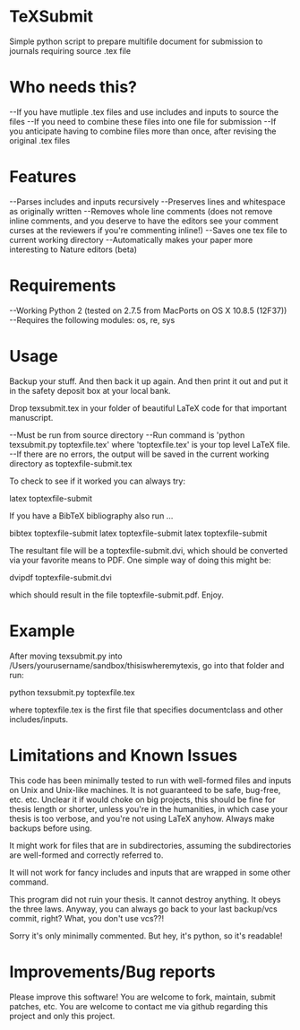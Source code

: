 TeXSubmit
=========

Simple python script to prepare multifile document for submission to journals requiring source .tex file

Who needs this?
===============

--If you have mutliple .tex files and use includes and inputs to source the files
--If you need to combine these files into one file for submission
--If you anticipate having to combine files more than once, after revising the original .tex files

Features
========

--Parses includes and inputs recursively
--Preserves lines and whitespace as originally written
--Removes whole line comments (does not remove inline comments, and you deserve to have the editors see your comment curses at the reviewers if you're commenting inline!)
--Saves one tex file to current working directory
--Automatically makes your paper more interesting to Nature editors (beta)

Requirements
============

--Working Python 2 (tested on 2.7.5 from MacPorts on OS X 10.8.5 (12F37))
--Requires the following modules: os, re, sys

Usage
=====

Backup your stuff. And then back it up again. And then print it out and put it in the safety deposit box at your local bank.

Drop texsubmit.tex in your folder of beautiful LaTeX code for that important manuscript. 

--Must be run from source directory
--Run command is 'python texsubmit.py toptexfile.tex' where 'toptexfile.tex' is your top level LaTeX file.
--If there are no errors, the output will be saved in the current working directory as toptexfile-submit.tex

To check to see if it worked you can always try:

latex toptexfile-submit

If you have a BibTeX bibliography also run ... 

bibtex toptexfile-submit
latex toptexfile-submit
latex toptexfile-submit

The resultant file will be a toptexfile-submit.dvi, which should be converted via your favorite means to PDF. One simple way of doing this might be:

dvipdf toptexfile-submit.dvi

which should result in the file toptexfile-submit.pdf. Enjoy.

Example
=======

After moving texsubmit.py into /Users/yourusername/sandbox/thisiswheremytexis, go into that folder and run:

python texsubmit.py toptexfile.tex

where toptexfile.tex is the first file that specifies documentclass and other includes/inputs.

Limitations and Known Issues
============================

This code has been minimally tested to run with well-formed files and inputs on Unix and Unix-like machines. It is not guaranteed to be safe, bug-free, etc. etc. Unclear it if would choke on big projects, this should be fine for thesis length or shorter, unless you're in the humanities, in which case your thesis is too verbose, and you're not using LaTeX anyhow. Always make backups before using.

It might work for files that are in subdirectories, assuming the subdirectories are well-formed and correctly referred to.

It will not work for fancy includes and inputs that are wrapped in some other command.

This program did not ruin your thesis. It cannot destroy anything. It obeys the three laws. Anyway, you can always go back to your last backup/vcs commit, right? What, you don't use vcs??!

Sorry it's only minimally commented. But hey, it's python, so it's readable!

Improvements/Bug reports
========================
Please improve this software! You are welcome to fork, maintain, submit patches, etc. You are welcome to contact me via github regarding this project and only this project.
